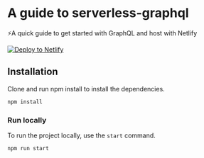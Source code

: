 # A guide to serverless-graphql
⚡A quick guide to get started with GraphQL and host with Netlify 

[![Deploy to Netlify](https://www.netlify.com/img/deploy/button.svg)](https://app.netlify.com/start/deploy?repository=https://github.com/kilonzif/serverless-graphql-guide)

## Installation

Clone and run npm install to install the dependencies.

```bash
npm install
```

### Run locally

To run the project locally, use the `start` command.

```bash
npm run start
```

